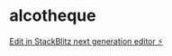 # alcotheque

[Edit in StackBlitz next generation editor ⚡️](https://stackblitz.com/~/github.com/Kevbec/alcotheque)